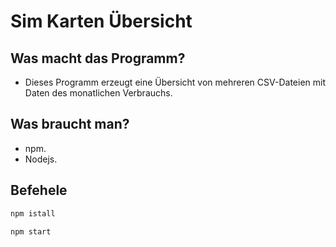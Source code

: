 # Sim Karten Übersicht

## Was macht das Programm?
- Dieses Programm erzeugt eine Übersicht von mehreren CSV-Dateien mit Daten des monatlichen Verbrauchs.

## Was braucht man?
- npm.
- Nodejs.

## Befehele

```sh
npm istall
```

```sh
npm start
```
